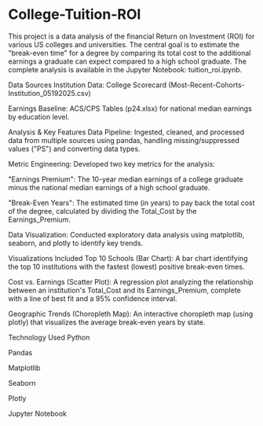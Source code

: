 # College-Tuition-ROI
This project is a data analysis of the financial Return on Investment (ROI) for various US colleges and universities. The central goal is to estimate the "break-even time" for a degree by comparing its total cost to the additional earnings a graduate can expect compared to a high school graduate.
The complete analysis is available in the Jupyter Notebook: tuition_roi.ipynb.

Data Sources
Institution Data: College Scorecard (Most-Recent-Cohorts-Institution_05192025.csv)

Earnings Baseline: ACS/CPS Tables (p24.xlsx) for national median earnings by education level.

Analysis & Key Features
Data Pipeline: Ingested, cleaned, and processed data from multiple sources using pandas, handling missing/suppressed values ("PS") and converting data types.

Metric Engineering: Developed two key metrics for the analysis:

"Earnings Premium": The 10-year median earnings of a college graduate minus the national median earnings of a high school graduate.

"Break-Even Years": The estimated time (in years) to pay back the total cost of the degree, calculated by dividing the Total_Cost by the Earnings_Premium.

Data Visualization: Conducted exploratory data analysis using matplotlib, seaborn, and plotly to identify key trends.

Visualizations Included
Top 10 Schools (Bar Chart): A bar chart identifying the top 10 institutions with the fastest (lowest) positive break-even times.

Cost vs. Earnings (Scatter Plot): A regression plot analyzing the relationship between an institution's Total_Cost and its Earnings_Premium, complete with a line of best fit and a 95% confidence interval.

Geographic Trends (Choropleth Map): An interactive choropleth map (using plotly) that visualizes the average break-even years by state.

Technology Used
Python

Pandas

Matplotlib

Seaborn

Plotly

Jupyter Notebook

